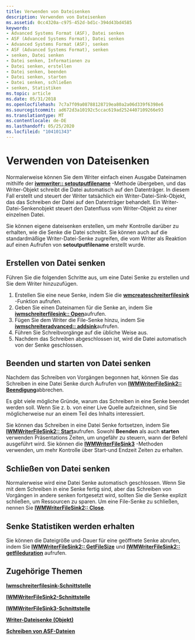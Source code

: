 ```yaml
---
title: Verwenden von Dateisenken
description: Verwenden von Dateisenken
ms.assetid: 0cc4320a-c975-452d-bd1c-394d43bd4585
keywords:
- Advanced Systems Format (ASF), Datei senken
- ASF (Advanced Systems Format), Datei senken
- Advanced Systems Format (ASF), senken
- ASF (Advanced Systems Format), senken
- senken, Datei senken
- Datei senken, Informationen zu
- Datei senken, erstellen
- Datei senken, beenden
- Datei senken, starten
- Datei senken, schließen
- senken, Statistiken
ms.topic: article
ms.date: 05/31/2018
ms.openlocfilehash: 7c7a7f09a08788128719ea80a2a06d339f6398e6
ms.sourcegitcommit: ad672d3a10192c5ccac619ad2524407109266e93
ms.translationtype: MT
ms.contentlocale: de-DE
ms.lasthandoff: 05/25/2020
ms.locfileid: "104101343"
---
```

# <a name="using-file-sinks"></a>Verwenden von Dateisenken

Normalerweise können Sie dem Writer einfach einen Ausgabe Dateinamen mithilfe der [**iwmwriter:: setoutputfilename**](/previous-versions/windows/desktop/api/Wmsdkidl/nf-wmsdkidl-iwmwriter-setoutputfilename) -Methode übergeben, und das Writer-Objekt schreibt die Datei automatisch auf den Datenträger. In diesem Fall erstellt und steuert der Writer tatsächlich ein Writer-Datei-Sink-Objekt, das das Schreiben der Datei auf den Datenträger behandelt. Ein Writer-Datei-Senkenobjekt steuert den Datenfluss vom Writer-Objekt zu einer einzelnen Datei.

Sie können eigene dateisenken erstellen, um mehr Kontrolle darüber zu erhalten, wie die Senke die Datei schreibt. Sie können auch auf die standardmäßige Writer-Datei-Senke zugreifen, die vom Writer als Reaktion auf einen Aufrufen von **setoutputfilename** erstellt wurde.

## <a name="creating-file-sinks"></a>Erstellen von Datei senken

Führen Sie die folgenden Schritte aus, um eine Datei Senke zu erstellen und Sie dem Writer hinzuzufügen.

1.  Erstellen Sie eine neue Senke, indem Sie die [**wmcreateschreiterfilesink**](/previous-versions/windows/desktop/api/Wmsdkidl/nf-wmsdkidl-wmcreatewriterfilesink) -Funktion aufrufen.
2.  Geben Sie einen Dateinamen für die Senke an, indem Sie [**iwmschreiterfilesink:: Open**](/previous-versions/windows/desktop/api/Wmsdkidl/nf-wmsdkidl-iwmwriterfilesink-open)aufrufen.
3.  Fügen Sie dem Writer die File-Senke hinzu, indem Sie [**iwmschreiteradvanced:: addsink**](/previous-versions/windows/desktop/api/Wmsdkidl/nf-wmsdkidl-iwmwriteradvanced-addsink)aufrufen.
4.  Führen Sie Schreibvorgänge auf die übliche Weise aus.
5.  Nachdem das Schreiben abgeschlossen ist, wird die Datei automatisch von der Senke geschlossen.

## <a name="stopping-and-starting-file-sinks"></a>Beenden und starten von Datei senken

Nachdem das Schreiben von Vorgängen begonnen hat, können Sie das Schreiben in eine Datei Senke durch Aufrufen von [**IWMWriterFileSink2:: Beendigung**](/previous-versions/windows/desktop/api/Wmsdkidl/nf-wmsdkidl-iwmwriterfilesink2-stop)abbrechen.

Es gibt viele mögliche Gründe, warum das Schreiben in eine Senke beendet werden soll. Wenn Sie z. b. von einer Live Quelle aufzeichnen, sind Sie möglicherweise nur an einem Teil des Inhalts interessiert.

Sie können das Schreiben in eine Datei Senke fortsetzen, indem Sie [**IWMWriterFileSink2:: Start**](/previous-versions/windows/desktop/api/Wmsdkidl/nf-wmsdkidl-iwmwriterfilesink2-start)aufrufen. Sowohl **Beenden** als auch **starten** verwenden Präsentations Zeiten, um ungefähr zu steuern, wann der Befehl ausgeführt wird. Sie können die [**IWMWriterFileSink3**](/previous-versions/windows/desktop/api/wmsdkidl/nn-wmsdkidl-iwmwriterfilesink3) -Methoden verwenden, um mehr Kontrolle über Start-und Endzeit Zeiten zu erhalten.

## <a name="closing-file-sinks"></a>Schließen von Datei senken

Normalerweise wird eine Datei Senke automatisch geschlossen. Wenn Sie mit dem Schreiben in eine Senke fertig sind, aber das Schreiben von Vorgängen in andere senken fortgesetzt wird, sollten Sie die Senke explizit schließen, um Ressourcen zu sparen. Um eine File-Senke zu schließen, nennen Sie [**IWMWriterFileSink2:: Close**](/previous-versions/windows/desktop/api/Wmsdkidl/nf-wmsdkidl-iwmwriterfilesink2-close).

## <a name="getting-sink-statistics"></a>Senke Statistiken werden erhalten

Sie können die Dateigröße und-Dauer für eine geöffnete Senke abrufen, indem Sie [**IWMWriterFileSink2:: GetFileSize**](/previous-versions/windows/desktop/api/Wmsdkidl/nf-wmsdkidl-iwmwriterfilesink2-getfilesize) und [**IWMWriterFileSink2:: getfileduration**](/previous-versions/windows/desktop/api/Wmsdkidl/nf-wmsdkidl-iwmwriterfilesink2-getfileduration) aufrufen.

## <a name="related-topics"></a>Zugehörige Themen

<dl> <dt>

[**Iwmschreiterfilesink-Schnittstelle**](/previous-versions/windows/desktop/api/wmsdkidl/nn-wmsdkidl-iwmwriterfilesink)
</dt> <dt>

[**IWMWriterFileSink2-Schnittstelle**](/previous-versions/windows/desktop/api/wmsdkidl/nn-wmsdkidl-iwmwriterfilesink2)
</dt> <dt>

[**IWMWriterFileSink3-Schnittstelle**](/previous-versions/windows/desktop/api/wmsdkidl/nn-wmsdkidl-iwmwriterfilesink3)
</dt> <dt>

[**Writer-Dateisenke (Objekt)**](writer-file-sink-object.md)
</dt> <dt>

[**Schreiben von ASF-Dateien**](writing-asf-files.md)
</dt> </dl>

 

 




